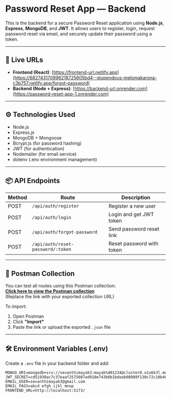 # Password Reset App — Backend

This is the backend for a secure Password Reset application using **Node.js**, **Express**, **MongoDB**, and **JWT**. It allows users to register, login, request password reset via email, and securely update their password using a token.

---

## 🔗 Live URLs

- **Frontend (React)**: [https://frontend-url.netlify.app](https://682743170996218725605bd4--stupendous-melomakarona-c3b757.netlify.app/forgot-password)
- **Backend (Node + Express)**: [https://backend-url.onrender.com](https://password-reset-app-1.onrender.com)

---

## ⚙️ Technologies Used

- Node.js
- Express.js
- MongoDB + Mongoose
- Bcrypt.js (for password hashing)
- JWT (for authentication)
- Nodemailer (for email service)
- dotenv (.env environment management)

---

## 📦 API Endpoints

| Method | Route | Description |
|--------|--------------------------------------|------------------------------|
| POST | `/api/auth/register` | Register a new user |
| POST | `/api/auth/login` | Login and get JWT token |
| POST | `/api/auth/forgot-password` | Send password reset link |
| POST | `/api/auth/reset-password/:token` | Reset password with token |

---

## 🧪 Postman Collection

You can test all routes using this Postman collection:  
**[Click here to view the Postman collection](https://documenter.getpostman.com/view/44617620/2sB2qWFPDi)**  
(Replace the link with your exported collection URL)

To import:
1. Open Postman
2. Click **"Import"**
3. Paste the link or upload the exported `.json` file

---

## 🛠️ Environment Variables (.env)

Create a `.env` file in your backend folder and add:

```env
MONGO_URI=mongodb+srv://sevanthimayak3:mayak%401234@cluster0.o1u6k3l.mongodb.net/
JWT_SECRET=cd51930ac7c37eaaf2575087ad910e743b0b1bdeab08089f130c72c10b403e5a79c8fa45c2d2797a39c114405dcdc8a2cdf5f95b690ba0973d5de59efc258086
EMAIL_USER=sevanthimayak3@gmail.com
EMAIL_PASS=abcd efgh ijkl mnop
FRONTEND_URL=http://localhost:5173/

